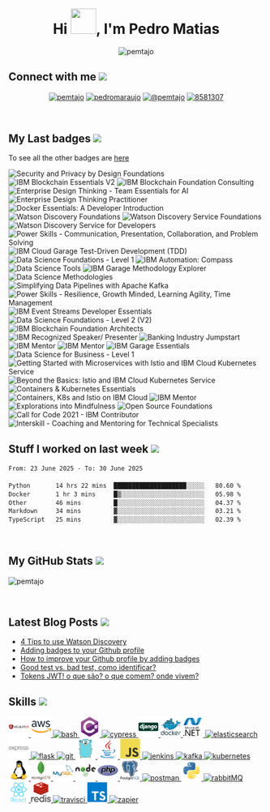 <h1 align="center">Hi <img src = "https://raw.githubusercontent.com/MartinHeinz/MartinHeinz/master/wave.gif" width="50" height="50">, I'm Pedro Matias</h1>

<p align="center"> <img src="https://komarev.com/ghpvc/?username=pemtajo" alt="pemtajo" /> </p>

<h2> Connect with me <img src='https://raw.githubusercontent.com/ShahriarShafin/ShahriarShafin/main/Assets/handshake.gif' width="100"> </h2>

<p align="center">
<a href="https://dev.to/pemtajo" target="blank"><img align="center" src="https://cdn.jsdelivr.net/npm/simple-icons@3.0.1/icons/dev-dot-to.svg" alt="pemtajo" height="30" width="30" /></a>
<a href="https://linkedin.com/in/pedromaraujo" target="blank"><img align="center" src="https://cdn.jsdelivr.net/npm/simple-icons@3.0.1/icons/linkedin.svg" alt="pedromaraujo" height="30" width="30" /></a>
<a href="https://medium.com/@pemtajo" target="blank"><img align="center" src="https://cdn.jsdelivr.net/npm/simple-icons@3.0.1/icons/medium.svg" alt="@pemtajo" height="30" width="30" /></a>
<a href="https://stackoverflow.com/users/8581307" target="blank"><img align="center" src="https://cdn.jsdelivr.net/npm/simple-icons@3.0.1/icons/stackoverflow.svg" alt="8581307" height="30" width="30" /></a>
</p>

<br />

<h2> My Last badges <img src = "https://media.giphy.com/media/3orifgYbnsq43eFsdO/giphy.gif" width="50"> </h2>

To see all the other badges are [here](https://www.credly.com/users/pemtajo/badges)

<!--START_SECTION:badges-->
![Security and Privacy by Design Foundations](https://images.credly.com/size/80x80/images/a2dcfb34-cc2a-44fa-884a-c78b5be9f557/Security-and-Privacy-by-Design-Foundational.png "Security and Privacy by Design Foundations")
![IBM Blockchain Essentials V2](https://images.credly.com/size/80x80/images/2f9eee24-6834-4595-b2b6-e8e585190a0d/IBM-Blockchain-Essentials-V2.png "IBM Blockchain Essentials V2")
![IBM Blockchain Foundation Consulting](https://images.credly.com/size/80x80/images/0b831161-bca5-4118-97c5-df106a5f6515/IBM-Blockchain-Foundation-Consulting.png "IBM Blockchain Foundation Consulting")
![Enterprise Design Thinking - Team Essentials for AI](https://images.credly.com/size/80x80/images/09f644d1-eed2-4279-bc49-1e26cddc9d3d/Team_Essentials.png "Enterprise Design Thinking - Team Essentials for AI")
![Enterprise Design Thinking Practitioner](https://images.credly.com/size/80x80/images/bc08972c-3c7d-4b99-82a0-c94bcca36674/Badges_v8-07_Practitioner.png "Enterprise Design Thinking Practitioner")
![Docker Essentials: A Developer Introduction](https://images.credly.com/size/80x80/images/b0c5445a-72a2-46ce-a599-96147e210efb/blob "Docker Essentials: A Developer Introduction")
![Watson Discovery Foundations](https://images.credly.com/size/80x80/images/8c805fb7-b7e1-4b45-b933-7ee09385ea03/Watson_Academy_-_Discovery__-_Foundations.png "Watson Discovery Foundations")
![Watson Discovery Service Foundations](https://images.credly.com/size/80x80/images/edeaee50-64ff-42f0-a872-f4e2119ed463/Watson_Discovery_Service_-_Foundations.png "Watson Discovery Service Foundations")
![Watson Discovery Service for Developers](https://images.credly.com/size/80x80/images/01774ad1-fbff-4ddc-8b28-fd7953cb7ff6/Watson_Discovery_Service_-_Developers.png "Watson Discovery Service for Developers")
![Power Skills - Communication, Presentation, Collaboration, and Problem Solving](https://images.credly.com/size/80x80/images/8c309b9b-79d0-467f-a966-765b28c2aa50/image.png "Power Skills - Communication, Presentation, Collaboration, and Problem Solving")
![IBM Cloud Garage Test-Driven Development (TDD)](https://images.credly.com/size/80x80/images/71ea5682-2233-434c-a2c5-dd3f7fb8d5e9/Garage_Method_-_Test_driven_Development_V1_-__Final.png "IBM Cloud Garage Test-Driven Development (TDD)")
![Data Science Foundations - Level 1](https://images.credly.com/size/80x80/images/5950e6bd-1d0b-40f0-9313-4b2fa36622ce/blob "Data Science Foundations - Level 1")
![IBM Automation: Compass](https://images.credly.com/size/80x80/images/34d550f8-8478-4b71-b7ab-91dd3642932e/image.png "IBM Automation: Compass")
![Data Science Tools](https://images.credly.com/size/80x80/images/aa8b8df6-98d7-4bf5-9546-dd4c1103d718/blob "Data Science Tools")
![IBM Garage Methodology Explorer](https://images.credly.com/size/80x80/images/638d3298-73ef-4821-9686-8c65f75bb4e6/IBM_Garage_Methodology_Explorer.png "IBM Garage Methodology Explorer")
![Data Science Methodologies](https://images.credly.com/size/80x80/images/3e42e90a-da56-4680-9f9b-140e8a1dd6d4/blob "Data Science Methodologies")
![Simplifying Data Pipelines with Apache Kafka](https://images.credly.com/size/80x80/images/e326783e-e92d-41a6-b2e6-1eb5bc91b7ad/blob "Simplifying Data Pipelines with Apache Kafka")
![Power Skills - Resilience, Growth Minded, Learning Agility, Time Management](https://images.credly.com/size/80x80/images/953dbff8-c1fc-4dd8-a634-bbe0c15e60a7/image.png "Power Skills - Resilience, Growth Minded, Learning Agility, Time Management")
![IBM Event Streams Developer Essentials](https://images.credly.com/size/80x80/images/5b87a0f8-bb4e-4fe9-adbd-7fd6145398df/image.png "IBM Event Streams Developer Essentials")
![Data Science Foundations - Level 2 (V2)](https://images.credly.com/size/80x80/images/2fde0bfe-ca31-4e31-860b-a109eeb86c05/blob "Data Science Foundations - Level 2 (V2)")
![IBM Blockchain Foundation Architects](https://images.credly.com/size/80x80/images/65a41da4-05d0-4b64-9065-e99f52571020/IBM-Blockchain-Foundation-Architect.png "IBM Blockchain Foundation Architects")
![IBM Recognized Speaker/ Presenter](https://images.credly.com/size/80x80/images/aad8d8bc-1cdf-4e79-b1e0-1595aeab251b/Speaker-presenter.png "IBM Recognized Speaker/ Presenter")
![Banking Industry Jumpstart](https://images.credly.com/size/80x80/images/cb5180ef-bdd3-4c15-a632-b2d8388c221d/Banking-Industry-Jumpstart.png "Banking Industry Jumpstart")
![IBM Mentor](https://images.credly.com/size/80x80/images/cef56b02-49c4-43c8-9913-733569bd39cc/IBM-Mentor__282_29.png "IBM Mentor")
![IBM Mentor](https://images.credly.com/size/80x80/images/cef56b02-49c4-43c8-9913-733569bd39cc/IBM-Mentor__282_29.png "IBM Mentor")
![IBM Garage Essentials](https://images.credly.com/size/80x80/images/fb718a87-6d0d-4a6d-8068-677f1bec78f2/IBM_Garage_Essentials.png "IBM Garage Essentials")
![Data Science for Business - Level 1](https://images.credly.com/size/80x80/images/547b89ab-8749-4dfa-8ace-edf4fc6af3be/blob "Data Science for Business - Level 1")
![Getting Started with Microservices with Istio and IBM Cloud Kubernetes Service](https://images.credly.com/size/80x80/images/adcbf36e-8fb6-433c-91d9-10f01eca10ce/blob "Getting Started with Microservices with Istio and IBM Cloud Kubernetes Service")
![Beyond the Basics: Istio and IBM Cloud Kubernetes Service](https://images.credly.com/size/80x80/images/1cbf0444-1752-4ac8-b43c-3389004bec2a/blob "Beyond the Basics: Istio and IBM Cloud Kubernetes Service")
![Containers & Kubernetes Essentials](https://images.credly.com/size/80x80/images/82966826-6630-4768-80d4-6028b3fab414/image.png "Containers & Kubernetes Essentials")
![Containers, K8s and Istio on IBM Cloud](https://images.credly.com/size/80x80/images/8597c132-e756-421a-8640-b84b30f1f2ac/blob "Containers, K8s and Istio on IBM Cloud")
![IBM Mentor](https://images.credly.com/size/80x80/images/cef56b02-49c4-43c8-9913-733569bd39cc/IBM-Mentor__282_29.png "IBM Mentor")
![Explorations into Mindfulness](https://images.credly.com/size/80x80/images/6599523a-e811-4775-b037-c4c1417b0b4e/Explorations_into_Mindfulness.png "Explorations into Mindfulness")
![Open Source Foundations](https://images.credly.com/size/80x80/images/dd2eca53-5605-42f1-b1c5-0f1f5aba6925/blob "Open Source Foundations")
![Call for Code 2021 - IBM Contributor](https://images.credly.com/size/80x80/images/9ed3a9b0-4b18-47d0-849a-9992acab022a/Call-for-code-2021.png "Call for Code 2021 - IBM Contributor")
![Interskill - Coaching and Mentoring for Technical Specialists](https://images.credly.com/size/80x80/images/ffb41af2-f5f5-4cf3-9b44-76f8f4c9a4e3/image.png "Interskill - Coaching and Mentoring for Technical Specialists")
<!--END_SECTION:badges-->

<h2> Stuff I worked on last week  <img src = "https://media1.giphy.com/media/JZ40cnfnN11KycrvMF/giphy.gif?cid=ecf05e47a0n3gi1bfqntqmob8g9aid1oyj2wr3ds3mg700bl&rid=giphy.gif" width="40"> </h2>


<!--START_SECTION:waka-->

```txt
From: 23 June 2025 - To: 30 June 2025

Python       14 hrs 22 mins  ████████████████████░░░░░   80.60 %
Docker       1 hr 3 mins     █▒░░░░░░░░░░░░░░░░░░░░░░░   05.98 %
Other        46 mins         █░░░░░░░░░░░░░░░░░░░░░░░░   04.37 %
Markdown     34 mins         ▓░░░░░░░░░░░░░░░░░░░░░░░░   03.21 %
TypeScript   25 mins         ▓░░░░░░░░░░░░░░░░░░░░░░░░   02.39 %
```

<!--END_SECTION:waka-->

<br />

<h2> My GitHub Stats <img src='https://media1.giphy.com/media/du3J3cXyzhj75IOgvA/giphy.gif?cid=ecf05e47x2g034i9pzwtzzsd3xgg2w9nr94t4tflbbgo3008&rid=giphy.gif' width="40"> </h2>

<p><img align="center" src="https://github-readme-streak-stats.herokuapp.com/?user=pemtajo&theme=dark" alt="pemtajo" /></p>

<br />

<h2> Latest Blog Posts <img src = "https://media.giphy.com/media/inlGp1wGqBog2cVw5y/giphy.gif" width="40"> </h2>

<!-- BLOG-POST-LIST:START -->
- [4 Tips to use Watson Discovery](https://pemtajo.medium.com/4-tips-to-use-watson-discovery-802f3c568315?source=rss-bb908bda42e------2)
- [Adding badges to your Github profile](https://dev.to/pemtajo/how-to-improve-your-github-profile-by-adding-badges-gib)
- [How to improve your Github profile by adding badges](https://pemtajo.medium.com/how-to-improve-your-github-profile-by-adding-badges-2c10363f4f9a?source=rss-bb908bda42e------2)
- [Good test vs. bad test, como identificar?](https://medium.com/devorando/good-test-bad-test-como-identificar-ffd1d43ca034?source=rss-bb908bda42e------2)
- [Tokens JWT! o que são? o que comem? onde vivem?](https://medium.com/devorando/tokens-jwt-o-que-s%C3%A3o-o-que-comem-onde-vivem-f4e85ad37876?source=rss-bb908bda42e------2)
<!-- BLOG-POST-LIST:END -->

<h2> Skills <img src = "https://media2.giphy.com/media/QssGEmpkyEOhBCb7e1/giphy.gif?cid=ecf05e47a0n3gi1bfqntqmob8g9aid1oyj2wr3ds3mg700bl&rid=giphy.gif" width="32"> </h2>

<p align="left"> <a href="https://angular.io" target="_blank"> <img src="https://raw.githubusercontent.com/devicons/devicon/master/icons/angularjs/angularjs-original-wordmark.svg" alt="angularjs" width="40" height="40"/> </a> <a href="https://aws.amazon.com" target="_blank"> <img src="https://raw.githubusercontent.com/devicons/devicon/master/icons/amazonwebservices/amazonwebservices-original-wordmark.svg" alt="aws" width="40" height="40"/> </a> <a href="https://www.gnu.org/software/bash/" target="_blank"> <img src="https://www.vectorlogo.zone/logos/gnu_bash/gnu_bash-icon.svg" alt="bash" width="40" height="40"/> </a> <a href="https://www.w3schools.com/cs/" target="_blank"> <img src="https://raw.githubusercontent.com/devicons/devicon/master/icons/csharp/csharp-original.svg" alt="csharp" width="40" height="40"/> </a> <a href="https://www.cypress.io" target="_blank"> <img src="https://raw.githubusercontent.com/simple-icons/simple-icons/6e46ec1fc23b60c8fd0d2f2ff46db82e16dbd75f/icons/cypress.svg" alt="cypress" width="40" height="40"/> </a> <a href="https://www.djangoproject.com/" target="_blank"> <img src="https://raw.githubusercontent.com/devicons/devicon/master/icons/django/django-original.svg" alt="django" width="40" height="40"/> </a> <a href="https://www.docker.com/" target="_blank"> <img src="https://raw.githubusercontent.com/devicons/devicon/master/icons/docker/docker-original-wordmark.svg" alt="docker" width="40" height="40"/> </a> <a href="https://dotnet.microsoft.com/" target="_blank"> <img src="https://raw.githubusercontent.com/devicons/devicon/master/icons/dot-net/dot-net-original-wordmark.svg" alt="dotnet" width="40" height="40"/> </a> <a href="https://www.elastic.co" target="_blank"> <img src="https://www.vectorlogo.zone/logos/elastic/elastic-icon.svg" alt="elasticsearch" width="40" height="40"/> </a> <a href="https://expressjs.com" target="_blank"> <img src="https://raw.githubusercontent.com/devicons/devicon/master/icons/express/express-original-wordmark.svg" alt="express" width="40" height="40"/> </a> <a href="https://flask.palletsprojects.com/" target="_blank"> <img src="https://www.vectorlogo.zone/logos/pocoo_flask/pocoo_flask-icon.svg" alt="flask" width="40" height="40"/> </a> <a href="https://git-scm.com/" target="_blank"> <img src="https://www.vectorlogo.zone/logos/git-scm/git-scm-icon.svg" alt="git" width="40" height="40"/> </a> <a href="https://golang.org" target="_blank"> <img src="https://raw.githubusercontent.com/devicons/devicon/master/icons/go/go-original.svg" alt="go" width="40" height="40"/> </a> <a href="https://www.java.com" target="_blank"> <img src="https://raw.githubusercontent.com/devicons/devicon/master/icons/java/java-original.svg" alt="java" width="40" height="40"/> </a> <a href="https://developer.mozilla.org/en-US/docs/Web/JavaScript" target="_blank"> <img src="https://raw.githubusercontent.com/devicons/devicon/master/icons/javascript/javascript-original.svg" alt="javascript" width="40" height="40"/> </a> <a href="https://www.jenkins.io" target="_blank"> <img src="https://www.vectorlogo.zone/logos/jenkins/jenkins-icon.svg" alt="jenkins" width="40" height="40"/> </a> <a href="https://kafka.apache.org/" target="_blank"> <img src="https://www.vectorlogo.zone/logos/apache_kafka/apache_kafka-icon.svg" alt="kafka" width="40" height="40"/> </a> <a href="https://kubernetes.io" target="_blank"> <img src="https://www.vectorlogo.zone/logos/kubernetes/kubernetes-icon.svg" alt="kubernetes" width="40" height="40"/> </a> <a href="https://www.linux.org/" target="_blank"> <img src="https://raw.githubusercontent.com/devicons/devicon/master/icons/linux/linux-original.svg" alt="linux" width="40" height="40"/> </a> <a href="https://www.mongodb.com/" target="_blank"> <img src="https://raw.githubusercontent.com/devicons/devicon/master/icons/mongodb/mongodb-original-wordmark.svg" alt="mongodb" width="40" height="40"/> </a> <a href="https://www.mysql.com/" target="_blank"> <img src="https://raw.githubusercontent.com/devicons/devicon/master/icons/mysql/mysql-original-wordmark.svg" alt="mysql" width="40" height="40"/> </a> <a href="https://nodejs.org" target="_blank"> <img src="https://raw.githubusercontent.com/devicons/devicon/master/icons/nodejs/nodejs-original-wordmark.svg" alt="nodejs" width="40" height="40"/> </a> <a href="https://www.php.net" target="_blank"> <img src="https://raw.githubusercontent.com/devicons/devicon/master/icons/php/php-original.svg" alt="php" width="40" height="40"/> </a> <a href="https://www.postgresql.org" target="_blank"> <img src="https://raw.githubusercontent.com/devicons/devicon/master/icons/postgresql/postgresql-original-wordmark.svg" alt="postgresql" width="40" height="40"/> </a> <a href="https://postman.com" target="_blank"> <img src="https://www.vectorlogo.zone/logos/getpostman/getpostman-icon.svg" alt="postman" width="40" height="40"/> </a> <a href="https://www.python.org" target="_blank"> <img src="https://raw.githubusercontent.com/devicons/devicon/master/icons/python/python-original.svg" alt="python" width="40" height="40"/> </a> <a href="https://www.rabbitmq.com" target="_blank"> <img src="https://www.vectorlogo.zone/logos/rabbitmq/rabbitmq-icon.svg" alt="rabbitMQ" width="40" height="40"/> </a> <a href="https://reactjs.org/" target="_blank"> <img src="https://raw.githubusercontent.com/devicons/devicon/master/icons/react/react-original-wordmark.svg" alt="react" width="40" height="40"/> </a> <a href="https://redis.io" target="_blank"> <img src="https://raw.githubusercontent.com/devicons/devicon/master/icons/redis/redis-original-wordmark.svg" alt="redis" width="40" height="40"/> </a> <a href="https://travis-ci.org" target="_blank"> <img src="https://www.vectorlogo.zone/logos/travis-ci/travis-ci-icon.svg" alt="travisci" width="40" height="40"/> </a> <a href="https://www.typescriptlang.org/" target="_blank"> <img src="https://raw.githubusercontent.com/devicons/devicon/master/icons/typescript/typescript-original.svg" alt="typescript" width="40" height="40"/> </a> <a href="https://zapier.com" target="_blank"> <img src="https://www.vectorlogo.zone/logos/zapier/zapier-icon.svg" alt="zapier" width="40" height="40"/> </a> </p>
